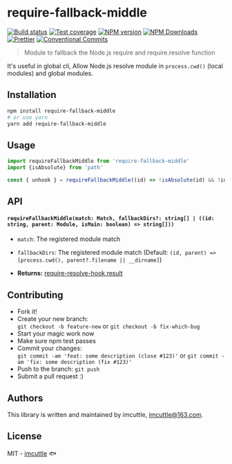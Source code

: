 # require-fallback-middle

[![Build status](https://img.shields.io/travis/imcuttle/require-fallback-middle/master.svg?style=flat-square)](https://travis-ci.org/imcuttle/require-fallback-middle)
[![Test coverage](https://img.shields.io/codecov/c/github/imcuttle/require-fallback-middle.svg?style=flat-square)](https://codecov.io/github/imcuttle/require-fallback-middle?branch=master)
[![NPM version](https://img.shields.io/npm/v/require-fallback-middle.svg?style=flat-square)](https://www.npmjs.com/package/require-fallback-middle)
[![NPM Downloads](https://img.shields.io/npm/dm/require-fallback-middle.svg?style=flat-square&maxAge=43200)](https://www.npmjs.com/package/require-fallback-middle)
[![Prettier](https://img.shields.io/badge/code_style-prettier-ff69b4.svg?style=flat-square)](https://prettier.io/)
[![Conventional Commits](https://img.shields.io/badge/Conventional%20Commits-1.0.0-yellow.svg?style=flat-square)](https://conventionalcommits.org)

> Module to fallback the Node.js require and require.resolve function

It's useful in global cli, Allow Node.js resolve module in `process.cwd()` (local modules) and global modules.

## Installation

```bash
npm install require-fallback-middle
# or use yarn
yarn add require-fallback-middle
```

## Usage

```javascript
import requireFallbackMiddle from 'require-fallback-middle'
import {isAbsolute} from 'path'

const { unhook } = requireFallbackMiddle((id) => !isAbsolute(id) && !id.startsWith('.'))
```

## API

#### `requireFallbackMiddle(match: Match, fallbackDirs?: string[] | ((id: string, parent: Module, isMain: boolean) => string[]))`

- `match`: The registered module match
- `fallbackDirs`: The registered module match (Default: `(id, parent) => [process.cwd(), parent?.filename || __dirname]`)

- **Returns:** [require-resolve-hook result](https://github.com/imcuttle/require-resolve-hook/#api)

## Contributing

- Fork it!
- Create your new branch:  
  `git checkout -b feature-new` or `git checkout -b fix-which-bug`
- Start your magic work now
- Make sure npm test passes
- Commit your changes:  
  `git commit -am 'feat: some description (close #123)'` or `git commit -am 'fix: some description (fix #123)'`
- Push to the branch: `git push`
- Submit a pull request :)

## Authors

This library is written and maintained by imcuttle, <a href="mailto:imcuttle@163.com">imcuttle@163.com</a>.

## License

MIT - [imcuttle](https://github.com/imcuttle) 🐟
